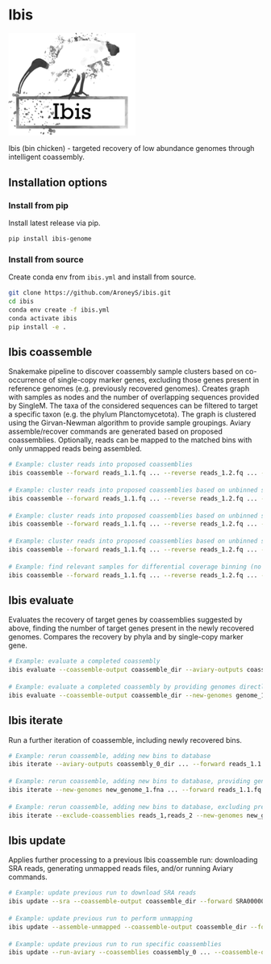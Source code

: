 # Ibis

[<img src="ibis_logo.png" width="50%" />](ibis_logo.png)

Ibis (bin chicken) - targeted recovery of low abundance genomes through intelligent coassembly.

## Installation options

### Install from pip

Install latest release via pip.

```bash
pip install ibis-genome
```

### Install from source

Create conda env from `ibis.yml` and install from source.

```bash
git clone https://github.com/AroneyS/ibis.git
cd ibis
conda env create -f ibis.yml
conda activate ibis
pip install -e .
```

## Ibis coassemble

Snakemake pipeline to discover coassembly sample clusters based on co-occurrence of single-copy marker genes, excluding those genes present in reference genomes (e.g. previously recovered genomes).
Creates graph with samples as nodes and the number of overlapping sequences provided by SingleM.
The taxa of the considered sequences can be filtered to target a specific taxon (e.g. the phylum Planctomycetota).
The graph is clustered using the Girvan-Newman algorithm to provide sample groupings.
Aviary assemble/recover commands are generated based on proposed coassemblies.
Optionally, reads can be mapped to the matched bins with only unmapped reads being assembled.

```bash
# Example: cluster reads into proposed coassemblies
ibis coassemble --forward reads_1.1.fq ... --reverse reads_1.2.fq ... --no-genomes

# Example: cluster reads into proposed coassemblies based on unbinned sequences
ibis coassemble --forward reads_1.1.fq ... --reverse reads_1.2.fq ... --genomes genome_1.fna ...

# Example: cluster reads into proposed coassemblies based on unbinned sequences and coassemble only unbinned reads
ibis coassemble --forward reads_1.1.fq ... --reverse reads_1.2.fq ... --genomes genome_1.fna ... --assemble-unmapped

# Example: cluster reads into proposed coassemblies based on unbinned sequences from a specific taxa
ibis coassemble --forward reads_1.1.fq ... --reverse reads_1.2.fq ... --genomes genome_1.fna ... --taxa-of-interest "p__Planctomycetota"

# Example: find relevant samples for differential coverage binning (no coassembly)
ibis coassemble --forward reads_1.1.fq ... --reverse reads_1.2.fq ... --single-assembly
```

## Ibis evaluate

Evaluates the recovery of target genes by coassemblies suggested by above, finding the number of target genes present in the newly recovered genomes.
Compares the recovery by phyla and by single-copy marker gene.

```bash
# Example: evaluate a completed coassembly
ibis evaluate --coassemble-output coassemble_dir --aviary-outputs coassembly_0_dir ...

# Example: evaluate a completed coassembly by providing genomes directly
ibis evaluate --coassemble-output coassemble_dir --new-genomes genome_1.fna ... --coassembly-run coassembly_0
```

## Ibis iterate

Run a further iteration of coassemble, including newly recovered bins.

```bash
# Example: rerun coassemble, adding new bins to database
ibis iterate --aviary-outputs coassembly_0_dir ... --forward reads_1.1.fq ... --reverse reads_1.2.fq ... --genomes genome_1.fna ...

# Example: rerun coassemble, adding new bins to database, providing genomes directly
ibis iterate --new-genomes new_genome_1.fna ... --forward reads_1.1.fq ... --reverse reads_1.2.fq ... --genomes genome_1.fna ...

# Example: rerun coassemble, adding new bins to database, excluding previous coassembly combinations
ibis iterate --exclude-coassemblies reads_1,reads_2 --new-genomes new_genome_1.fna ... --forward reads_1.1.fq ... --reverse reads_1.2.fq ... --genomes genome_1.fna ...
```

## Ibis update

Applies further processing to a previous Ibis coassemble run: downloading SRA reads, generating unmapped reads files, and/or running Aviary commands.

```bash
# Example: update previous run to download SRA reads
ibis update --sra --coassemble-output coassemble_dir --forward SRA000001 ... --genomes genome_1.fna ...

# Example: update previous run to perform unmapping
ibis update --assemble-unmapped --coassemble-output coassemble_dir --forward reads_1.1.fq ... --reverse reads_1.2.fq ... --genomes genome_1.fna ...

# Example: update previous run to run specific coassemblies
ibis update --run-aviary --coassemblies coassembly_0 ... --coassemble-output coassemble_dir --forward reads_1.1.fq ... --reverse reads_1.2.fq ... --genomes genome_1.fna ...
```
